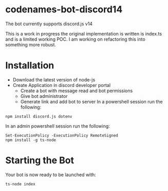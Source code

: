 # codenames-bot-discord14

The bot currently supports discord.js v14

This is a work in progress the original implementation is written is index.ts and is a limited working POC. I am working on refactoring this into something more robust.
# Installation
- Download the latest version of node-js
- Create Application in discord developer portal
    - Create a bot with message read and bot permissions
    - Give bot administrator
    - Generate link and add bot to server
In a powershell session run the following:
```
npm install discord.js dotenv
```
In an admin powershell session run the following:
```
Set-ExecutionPolicy -ExecutionPolicy RemoteSigned
npm install -g ts-node
```

# Starting the Bot
Your bot is now ready to be launched with:
```
ts-node index
```
